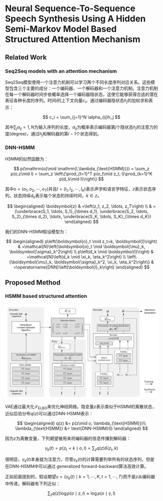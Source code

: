# Neural Sequence-To-Sequence Speech Synthesis Using A Hidden Semi-Markov Model Based Structured Attention Mechanism

## Related Work

### Seq2Seq models with an attention mechanism

Seq2Seq模型使用一个注意力机制可以学习两个不同长度序列对应关系。这些模型包含三个主要的成分：一个编码器、一个解码器和一个注意力机制。注意力机制在每一个解码器时间步依概率选择一个编码器隐状态，这使它能够获得合适的潜在表征各种长度的序列。时间$i$的上下文向量$c_i$，通过编码器隐状态$h_j$的加权求和表示：

$$
c_i = \sum_{j=1}^N \alpha_{ij}h_j
$$

其中$\sum_j \alpha_{ij}=1,N$为输入序列的长度，$\alpha_{ij}$为概率表示编码器第$j$个隐状态$h_j$的注意力的度(degree)，通过$h_j$和解码器的第$i-1$个状态得到。

### DNN-HSMM

HSMM的似然函数为：

$$
p(\mathrm{o}\mid \mathrm{l,\lambda_{\text{HSMM}}}) = \sum_z p(o,z\mid l) = \sum_z \left\{\prod_{t=1}^T p(o_t\mid z_t, l)\prod_{k=1}^K p(d_k\mid l)\right\}
$$

其中$o = (o_1,o_2,\cdots,o_T)$并且$l=(l_1,l_2,\cdots,l_K)$表示声学和语言学特征，$z$表示状态序列。状态持续$d_k$表示每个状态的持续时间，$k\in z$。

$$
\begin{aligned}
\boldsymbol{z} & =\left(z_1, z_2, \ldots, z_T\right) \\
& =(\underbrace{S_1, \ldots, S_1}_{\times d_1}, \underbrace{S_2, \ldots, S_2}_{\times d_2}, \ldots, \underbrace{S_K, \ldots, S_K}_{\times d_K})
\end{aligned}
$$

我们的DNN-HSMM假设模型为：

$$
\begin{aligned}
p\left(\boldsymbol{o}_t \mid z_t=k, \boldsymbol{l}\right) & =\mathcal{N}\left(\boldsymbol{o}_t \mid \boldsymbol{\mu}_k, \boldsymbol{\sigma}_k^2\right) \\
p\left(d_k \mid \boldsymbol{l}\right) & =\mathcal{N}\left(d_k \mid \xi_k, \eta_k^2\right) \\
\left\{\boldsymbol{\mu}_k, \boldsymbol{\sigma}_k^2, \xi_k, \eta_k^2\right\} & =\operatorname{DNN}\left(\boldsymbol{l}_k\right)
\end{aligned}
$$

## Proposed Method

### HSMM based structured attention

![1](8.png)

VAE通过最大化$\mathcal{L}_{\text{ELBO}}$来优化神经网络。隐变量$z$表示类似于HSMM的离散状态，近似后验分布$q(z)$可以通过DNN-HSMM表示：

$$
\begin{aligned}
    q(z) &= p(z\mid o, \lambda_{\text{HSMM}})\\
    \lambda_{\text{HSMM}} &= \text{DNN-HSMM}(l)
\end{aligned}
$$

因为$z$为离散变量，下列期望被用来将编码器的信息传播到解码器：

$$
\gamma_k(t) = p(z_t = k\mid o, l) = \sum_z q(z)\delta(z_t, k)
$$

很明显，$\gamma_k(t)$本身就为注意力，尽管$\gamma_k(t)$的计算需要列举所有的状态序列，但是在DNN-HSMM中可以通过 generalized forward-backward算法高效计算。

正如前面提到的，假设期望$\gamma = \{\gamma_k(t)\mid k=1,\cdots,K, t=1,\cdots,T\}$而不是$z$从编码器中传递，解码器有下列近似：

$$
\sum_{z}q(z)\log p(o\mid z, l) \approx \log p(o\mid \gamma, l)
$$
